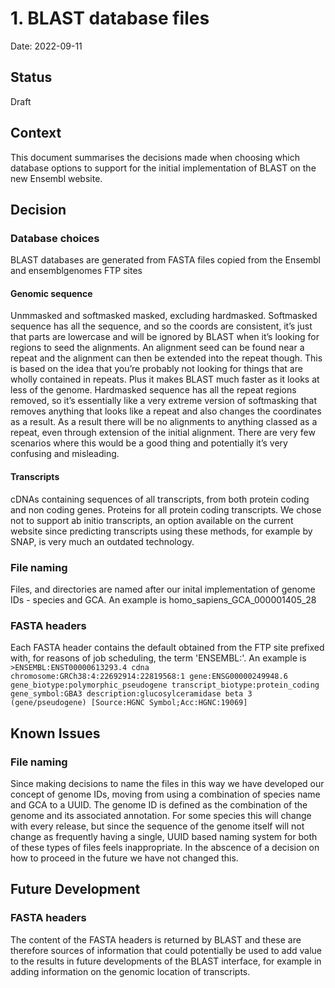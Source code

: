 # 1. BLAST database files

Date: 2022-09-11

## Status

Draft

## Context

This document summarises the decisions made when choosing which database options to support for the initial implementation of BLAST on the new Ensembl website.  

## Decision

### Database choices
BLAST databases are generated from FASTA files copied from the Ensembl and ensemblgenomes FTP sites

#### Genomic sequence
Unmmasked and softmasked masked, excluding hardmasked. Softmasked sequence has all the sequence, and so the coords are consistent, it’s just that parts are lowercase and will be ignored by BLAST when it’s looking for regions to seed the alignments. An alignment seed can be found near a repeat and the alignment can then be extended into the repeat though. This is based on the idea that you’re probably not looking for things that are wholly contained in repeats. Plus it makes BLAST much faster as it looks at less of the genome.
Hardmasked sequence has all the repeat regions removed, so it’s essentially like a very extreme version of softmasking that removes anything that looks like a repeat and also changes the coordinates as a result. As a result there will be no alignments to anything classed as a repeat, even through extension of the initial alignment. There are very few scenarios where this would be a good thing and potentially it’s very confusing and misleading.

#### Transcripts
cDNAs containing sequences of all transcripts, from both protein coding and non coding genes. Proteins for all protein coding transcripts.
We chose not to support ab initio transcripts, an option available on the current website since predicting transcripts using these methods, for example by SNAP, is very much an outdated technology.

### File naming
Files, and directories are named after our inital implementation of genome IDs - species and GCA. An example is homo_sapiens_GCA_000001405_28

### FASTA headers
Each FASTA header contains the default obtained from the FTP site prefixed with, for reasons of job scheduling, the term 'ENSEMBL:'. An example is
`>ENSEMBL:ENST00000613293.4 cdna chromosome:GRCh38:4:22692914:22819568:1 gene:ENSG00000249948.6 gene_biotype:polymorphic_pseudogene transcript_biotype:protein_coding gene_symbol:GBA3 description:glucosylceramidase beta 3 (gene/pseudogene) [Source:HGNC Symbol;Acc:HGNC:19069]`

## Known Issues

### File naming
Since making decisions to name the files in this way we have developed our concept of genome IDs, moving from using a combination of species name and GCA to a UUID. The genome ID is defined as the combination of the genome and its associated annotation. For some species this will change with every release, but since the sequence of the genome itself will not change as frequently having a single, UUID based naming system for both of these types of files feels inappropriate. In the abscence of a decision on how to proceed in the future we have not changed this.

## Future Development

### FASTA headers
The content of the FASTA headers is returned by BLAST and these are therefore sources of information that could potentially be used to add value to the results in future developments of the BLAST interface, for example in adding information on the genomic location of transcripts.